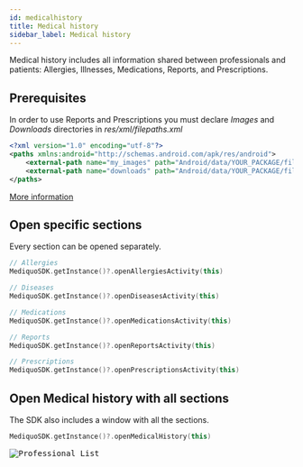 ```yaml
---
id: medicalhistory
title: Medical history
sidebar_label: Medical history
---
```


Medical history includes all information shared between professionals and patients: Allergies, Illnesses, Medications, Reports, and Prescriptions.

## Prerequisites

In order to use Reports and Prescriptions you must declare _Images_ and _Downloads_ directories in _res/xml/filepaths.xml_

```xml
<?xml version="1.0" encoding="utf-8"?>
<paths xmlns:android="http://schemas.android.com/apk/res/android">
    <external-path name="my_images" path="Android/data/YOUR_PACKAGE/files/Pictures" />
    <external-path name="downloads" path="Android/data/YOUR_PACKAGE/files/Download" />
</paths>
```

[More information](https://developer.android.com/training/secure-file-sharing/setup-sharing?hl=es&authuser=1)

## Open specific sections
Every section can be opened separately.  

```kotlin
// Allergies
MediquoSDK.getInstance()?.openAllergiesActivity(this)

// Diseases
MediquoSDK.getInstance()?.openDiseasesActivity(this)

// Medications
MediquoSDK.getInstance()?.openMedicationsActivity(this)

// Reports
MediquoSDK.getInstance()?.openReportsActivity(this)

// Prescriptions
MediquoSDK.getInstance()?.openPrescriptionsActivity(this)
 ```

## Open Medical history with all sections
The SDK also includes a window with all the sections.

```kotlin
MediquoSDK.getInstance()?.openMedicalHistory(this)
 ```

<kbd>![Professional List](http://developer.mediquo.com/img/medical_history.jpg "Professional List")</kbd>